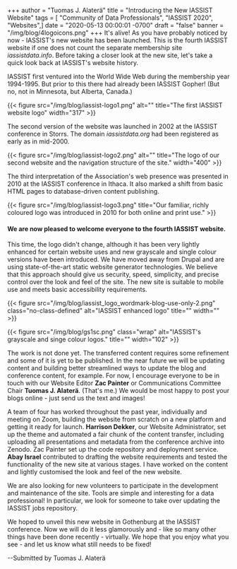 +++
author = "Tuomas J. Alaterä"
title = "Introducing the New IASSIST Website"
tags = [ "Community of Data Professionals", "IASSIST 2020", "Websites",]
date = "2020-05-13 00:00:01 -0700"
draft = "false"
banner = "/img/blog/4logoicons.png"
+++
It's alive! As you have probably noticed by now - IASSIST's new website has been launched. This is the fourth IASSIST website if one does not count the separate membership site *iassistdata.info*. Before taking a closer look at the new site, let's take a quick look back at IASSIST's website history.

IASSIST first ventured into the World Wide Web during the membership year 1994-1995. But prior to this there had already been IASSIST Gopher! (But no, not in Minnesota, but Alberta, Canada.)

{{< figure src="/img/blog/iassist-logo1.png" alt="" title="The first IASSIST website logo" width="317" >}}

The second version of the website was launched in 2002 at the IASSIST conference in Storrs. The domain *iassistdata.org* had been registered as early as in mid-2000.  

{{< figure src="/img/blog/iassist-logo2.png" alt="" title="The logo of our second website and the navigation structure of the site." width="400" >}}
 
The third interpretation of the Association's web presence was presented in 2010 at the IASSIST conference in Ithaca. It also marked a shift from basic HTML pages to database-driven content publishing. 

{{< figure src="/img/blog/iassist-logo3.png" title="Our familiar, richly coloured logo was introduced in 2010 for both online and print use." >}}

#### We are now pleased to welcome everyone to the fourth IASSIST website.

This time, the logo didn't change, although it has been very lightly enhanced for certain website uses and new grayscale and single colour versions have been introduced. We have moved away from Drupal and are using state-of-the-art static website generator technologies. We believe that this approach should give us security, speed, simplicity, and precise control over the look and feel of the site. The new site is suitable to mobile use and meets basic accessibility requirements. 

{{< figure src="/img/blog/iassist_logo_wordmark-blog-use-only-2.png" class="no-class-defined" alt="IASSIST enhanced logo" title="" width="" >}}

{{< figure src="/img/blog/gs1sc.png" class="wrap" alt="IASSIST's grayscale and singe colour logos." title="" width="102" >}}

The work is not done yet. The transferred content requires some refinement and some of it is yet to be published. In the near future we will be updating content and building better streamlined ways to update the blog and conference content, for example. For now, I encourage everyone to be in touch with our Website Editor **Zac Painter** or Communications Committee Chair **Tuomas J. Alaterä**. (That's me.) We would be most happy to post your blogs online - just send us the text and images!

A team of four has worked throughout the past year, individually and meeting on Zoom, building the website from scratch on a new platform and getting it ready for launch. **Harrison Dekker**, our Website Administrator, set up the theme and automated a fair chunk of the content transfer, including uploading all presentations and metadata from the conference archive into Zenodo. Zac Painter set up the code repository and deployment service. **Abay Israel** contributed to drafting the website requirements and tested the functionality of the new site at various stages. I have worked on the content and lightly customised the look and feel of the new website. 

We are also looking for new volunteers to participate in the development and maintenance of the site. Tools are simple and interesting for a data professional! In particular, we look for someone to take over updating the IASSIST jobs repository. 

We hoped to unveil this new website in Gothenburg at the IASSIST conference. Now we will do it less glamorously and - like so many other things have been done recently - virtually. We hope that you enjoy what you see - and let us know what still needs to be fixed!

--Submitted by Tuomas J. Alaterä
